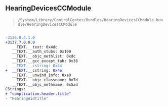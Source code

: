 ## HearingDevicesCCModule

> `/System/Library/ControlCenter/Bundles/HearingDevicesCCModule.bundle/HearingDevicesCCModule`

```diff

-3136.0.4.1.0
+3137.7.0.0.0
   __TEXT.__text: 0x4dc
   __TEXT.__auth_stubs: 0x100
   __TEXT.__objc_methlist: 0xdc
   __TEXT.__gcc_except_tab: 0x38
-  __TEXT.__cstring: 0x44
+  __TEXT.__cstring: 0x4e
   __TEXT.__unwind_info: 0xa0
   __TEXT.__objc_classname: 0x7d
   __TEXT.__objc_methname: 0x5ad
CStrings:
+ "complication.header.title"
- "HearingAidTitle"

```
